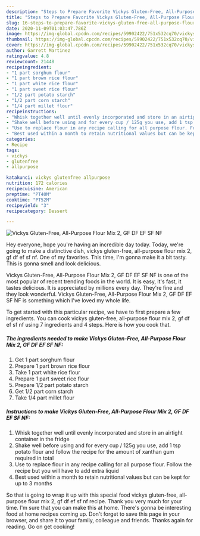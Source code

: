 ```yaml
---
description: "Steps to Prepare Favorite Vickys Gluten-Free, All-Purpose Flour Mix 2, GF DF EF SF NF"
title: "Steps to Prepare Favorite Vickys Gluten-Free, All-Purpose Flour Mix 2, GF DF EF SF NF"
slug: 16-steps-to-prepare-favorite-vickys-gluten-free-all-purpose-flour-mix-2-gf-df-ef-sf-nf
date: 2020-11-09T01:03:47.786Z
image: https://img-global.cpcdn.com/recipes/59902422/751x532cq70/vickys-gluten-free-all-purpose-flour-mix-2-gf-df-ef-sf-nf-recipe-main-photo.jpg
thumbnail: https://img-global.cpcdn.com/recipes/59902422/751x532cq70/vickys-gluten-free-all-purpose-flour-mix-2-gf-df-ef-sf-nf-recipe-main-photo.jpg
cover: https://img-global.cpcdn.com/recipes/59902422/751x532cq70/vickys-gluten-free-all-purpose-flour-mix-2-gf-df-ef-sf-nf-recipe-main-photo.jpg
author: Garrett Martinez
ratingvalue: 4.8
reviewcount: 21448
recipeingredient:
- "1 part sorghum flour"
- "1 part brown rice flour"
- "1 part white rice flour"
- "1 part sweet rice flour"
- "1/2 part potato starch"
- "1/2 part corn starch"
- "1/4 part millet flour"
recipeinstructions:
- "Whisk together well until evenly incorporated and store in an airtight container in the fridge"
- "Shake well before using and for every cup / 125g you use, add 1 tsp potato flour and follow the recipe for the amount of xanthan gum required in total"
- "Use to replace flour in any recipe calling for all purpose flour. Follow the recipe but you will have to add extra liquid"
- "Best used within a month to retain nutritional values but can be kept for up to 3 months"
categories:
- Recipe
tags:
- vickys
- glutenfree
- allpurpose

katakunci: vickys glutenfree allpurpose 
nutrition: 172 calories
recipecuisine: American
preptime: "PT40M"
cooktime: "PT52M"
recipeyield: "3"
recipecategory: Dessert

---
```



![Vickys Gluten-Free, All-Purpose Flour Mix 2, GF DF EF SF NF](https://img-global.cpcdn.com/recipes/59902422/751x532cq70/vickys-gluten-free-all-purpose-flour-mix-2-gf-df-ef-sf-nf-recipe-main-photo.jpg)

Hey everyone, hope you're having an incredible day today. Today, we're going to make a distinctive dish, vickys gluten-free, all-purpose flour mix 2, gf df ef sf nf. One of my favorites. This time, I'm gonna make it a bit tasty. This is gonna smell and look delicious.

Vickys Gluten-Free, All-Purpose Flour Mix 2, GF DF EF SF NF is one of the most popular of recent trending foods in the world. It is easy, it's fast, it tastes delicious. It is appreciated by millions every day. They're fine and they look wonderful. Vickys Gluten-Free, All-Purpose Flour Mix 2, GF DF EF SF NF is something which I've loved my whole life.




To get started with this particular recipe, we have to first prepare a few ingredients. You can cook vickys gluten-free, all-purpose flour mix 2, gf df ef sf nf using 7 ingredients and 4 steps. Here is how you cook that.

<!--inarticleads1-->

##### The ingredients needed to make Vickys Gluten-Free, All-Purpose Flour Mix 2, GF DF EF SF NF:

1. Get 1 part sorghum flour
1. Prepare 1 part brown rice flour
1. Take 1 part white rice flour
1. Prepare 1 part sweet rice flour
1. Prepare 1/2 part potato starch
1. Get 1/2 part corn starch
1. Take 1/4 part millet flour




<!--inarticleads2-->

##### Instructions to make Vickys Gluten-Free, All-Purpose Flour Mix 2, GF DF EF SF NF:

1. Whisk together well until evenly incorporated and store in an airtight container in the fridge
1. Shake well before using and for every cup / 125g you use, add 1 tsp potato flour and follow the recipe for the amount of xanthan gum required in total
1. Use to replace flour in any recipe calling for all purpose flour. Follow the recipe but you will have to add extra liquid
1. Best used within a month to retain nutritional values but can be kept for up to 3 months




So that is going to wrap it up with this special food vickys gluten-free, all-purpose flour mix 2, gf df ef sf nf recipe. Thank you very much for your time. I'm sure that you can make this at home. There's gonna be interesting food at home recipes coming up. Don't forget to save this page in your browser, and share it to your family, colleague and friends. Thanks again for reading. Go on get cooking!
